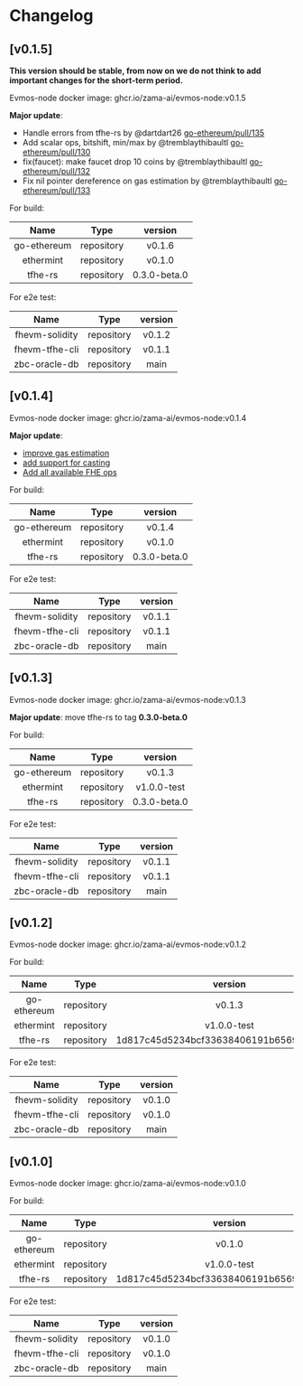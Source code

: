 <!--
Guiding Principles:

Changelogs are for humans, not machines.
There should be an entry for every single version.
The same types of changes should be grouped.
Versions and sections should be linkable.
The latest version comes first.
The release date of each version is displayed.
Mention whether you follow Semantic Versioning.

Usage:

Change log entries are to be added to the Unreleased section under the
appropriate stanza (see below). Each entry should ideally include a tag and
the Github issue reference in the following format:

* (<tag>) \#<issue-number> message

The issue numbers will later be link-ified during the release process so you do
not have to worry about including a link manually, but you can if you wish.

Types of changes (Stanzas):

"Features" for new features.
"Improvements" for changes in existing functionality.
"Deprecated" for soon-to-be removed features.
"Bug Fixes" for any bug fixes.
"Client Breaking" for breaking CLI commands and REST routes used by end-users.
"API Breaking" for breaking exported APIs used by developers building on SDK.
"State Machine Breaking" for any changes that result in a different AppState given same genesisState and txList.

Ref: https://keepachangelog.com/en/1.0.0/
-->

# Changelog

## [v0.1.5]

**This version should be stable, from now on we do not think to add important changes for the short-term period.**

Evmos-node docker image: ghcr.io/zama-ai/evmos-node:v0.1.5

**Major update**: 
* Handle errors from tfhe-rs by @dartdart26 [go-ethereum/pull/135](https://github.com/zama-ai/go-ethereum/pull/135)
* Add scalar ops, bitshift, min/max by @tremblaythibaultl [go-ethereum/pull/130](https://github.com/zama-ai/go-ethereum/pull/130)
* fix(faucet): make faucet drop 10 coins by @tremblaythibaultl [go-ethereum/pull/132](https://github.com/zama-ai/go-ethereum/pull/132)
* Fix nil pointer dereference on gas estimation by @tremblaythibaultl [go-ethereum/pull/133](https://github.com/zama-ai/go-ethereum/pull/133)

For build:

|    Name     |    Type    |                 version                  |
| :---------: | :--------: | :--------------------------------------: |
| go-ethereum | repository |                  v0.1.6                  |
|  ethermint  | repository |                  v0.1.0                  |
|   tfhe-rs   | repository |               0.3.0-beta.0               |


For e2e test:

|     Name      |    Type    | version |
| :-----------: | :--------: | :-----: |
| fhevm-solidity  | repository | v0.1.2  |
| fhevm-tfhe-cli  | repository | v0.1.1  |
| zbc-oracle-db | repository |  main   |

## [v0.1.4]

Evmos-node docker image: ghcr.io/zama-ai/evmos-node:v0.1.4

**Major update**: 
- [improve gas estimation](https://github.com/zama-ai/go-ethereum/pull/124)
- [add support for casting](https://github.com/zama-ai/go-ethereum/pull/118])
- [Add all available FHE ops](https://github.com/zama-ai/go-ethereum/pull/120)

For build:

|    Name     |    Type    |                 version                  |
| :---------: | :--------: | :--------------------------------------: |
| go-ethereum | repository |                  v0.1.4                  |
|  ethermint  | repository |                  v0.1.0                  |
|   tfhe-rs   | repository |               0.3.0-beta.0               |


For e2e test:

|     Name      |    Type    | version |
| :-----------: | :--------: | :-----: |
| fhevm-solidity  | repository | v0.1.1  |
| fhevm-tfhe-cli  | repository | v0.1.1  |
| zbc-oracle-db | repository |  main   |

## [v0.1.3]

Evmos-node docker image: ghcr.io/zama-ai/evmos-node:v0.1.3

**Major update**: move tfhe-rs to tag __0.3.0-beta.0__

For build:

|    Name     |    Type    |                 version                  |
| :---------: | :--------: | :--------------------------------------: |
| go-ethereum | repository |                  v0.1.3                  |
|  ethermint  | repository |                v1.0.0-test               |
|   tfhe-rs   | repository |               0.3.0-beta.0               |


For e2e test:

|     Name      |    Type    | version |
| :-----------: | :--------: | :-----: |
| fhevm-solidity  | repository | v0.1.1  |
| fhevm-tfhe-cli  | repository | v0.1.1  |
| zbc-oracle-db | repository |  main   |

## [v0.1.2]

Evmos-node docker image: ghcr.io/zama-ai/evmos-node:v0.1.2

For build:

|    Name     |    Type    |                 version                  |
| :---------: | :--------: | :--------------------------------------: |
| go-ethereum | repository |                  v0.1.3                  |
|  ethermint  | repository |                v1.0.0-test               |
|   tfhe-rs   | repository | 1d817c45d5234bcf33638406191b656998b30c2a |


For e2e test:

|     Name      |    Type    | version |
| :-----------: | :--------: | :-----: |
| fhevm-solidity  | repository | v0.1.0  |
| fhevm-tfhe-cli  | repository | v0.1.0  |
| zbc-oracle-db | repository |  main   |


## [v0.1.0]

Evmos-node docker image: ghcr.io/zama-ai/evmos-node:v0.1.0

For build:

|    Name     |    Type    |                 version                  |
| :---------: | :--------: | :--------------------------------------: |
| go-ethereum | repository |                  v0.1.0                  |
|  ethermint  | repository |                v1.0.0-test               |
|   tfhe-rs   | repository | 1d817c45d5234bcf33638406191b656998b30c2a |


For e2e test:

|     Name      |    Type    | version |
| :-----------: | :--------: | :-----: |
| fhevm-solidity  | repository | v0.1.0  |
| fhevm-tfhe-cli  | repository | v0.1.0  |
| zbc-oracle-db | repository |  main   |

